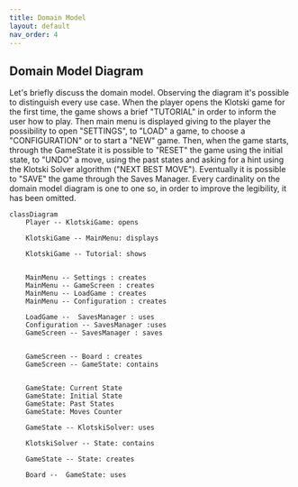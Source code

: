 ```yaml
---
title: Domain Model
layout: default
nav_order: 4
---
```


## Domain Model Diagram
Let's briefly discuss the domain model. Observing the diagram it's possible to distinguish every use case. When the player opens the Klotski game for the first time, the game shows a brief "TUTORIAL" in order to inform the user how to play. Then main menu is displayed giving to the player the possibility to open "SETTINGS", to "LOAD" a game, to choose a "CONFIGURATION" or to start a "NEW" game. Then, when the game starts, through the GameState it is possible to "RESET" the game using the initial state, to "UNDO" a move, using the past states and asking for a hint using the Klotski Solver algorithm ("NEXT BEST MOVE"). Eventually it is possible to "SAVE" the game through the Saves Manager. Every cardinality on the domain model diagram is one to one so, in order to improve the legibility, it has been omitted.

```mermaid
classDiagram
    Player -- KlotskiGame: opens
    
    KlotskiGame -- MainMenu: displays

    KlotskiGame -- Tutorial: shows
    

    MainMenu -- Settings : creates
    MainMenu -- GameScreen : creates
    MainMenu -- LoadGame : creates
    MainMenu -- Configuration : creates
        
    LoadGame --  SavesManager : uses
    Configuration -- SavesManager :uses
    GameScreen -- SavesManager : saves
    
    
    GameScreen -- Board : creates
    GameScreen -- GameState: contains
    

    GameState: Current State
    GameState: Initial State
    GameState: Past States
    GameState: Moves Counter
    
    GameState -- KlotskiSolver: uses
    
    KlotskiSolver -- State: contains
    
    GameState -- State: creates
    
    Board --  GameState: uses
```

